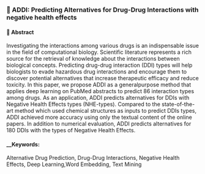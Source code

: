 ### __&#x1F4D8; ADDI: Predicting Alternatives for Drug-Drug Interactions with negative health effects__


#### __&#x1F4D7; Abstract__
Investigating the interactions among various drugs is an indispensable issue in the field of computational biology. Scientific literature represents a rich source for the retrieval of knowledge about the interactions between biological concepts. Predicting drug-drug interaction (DDI) types will help biologists to evade hazardous drug interactions and encourage them to discover potential alternatives that increase therapeutic efficacy and reduce toxicity. In this paper, we propose ADDI as a generalpurpose  method that applies deep learning on PubMed abstracts to predict 86 interaction types among drugs. As an application, ADDI predicts alternatives for DDIs with Negative Health Effects types (NHE-types). Compared to the state-of-the-art method which used chemical structures as inputs to predict DDIs types, ADDI achieved more accuracy using only the textual content of the online papers. In addition to numerical evaluation, ADDI predicts alternatives for 180 DDIs with the types of Negative Health Effects.

#### __Keywords:
Alternative Drug Prediction, Drug-Drug Interactions, Negative Health Effects, Deep Learning,Word Embedding, Text Mining